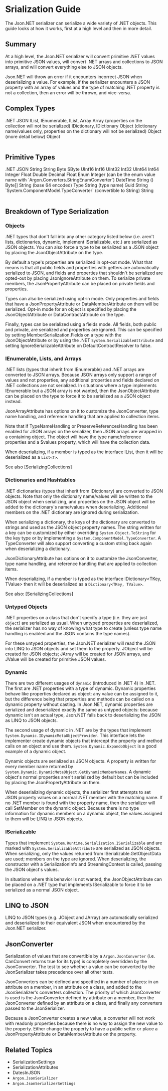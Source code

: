 # Srialization Guide

The Json.NET serializer can serialize a wide variety of .NET objects. This guide looks at how it works, first at a high level and then in more detail.


## Summary

At a high level, the Json.NET serializer will convert primitive .NET values into primitive JSON values, will convert .NET arrays and collections to JSON arrays, and will convert everything else to JSON objects.

Json.NET will throw an error if it encounters incorrect JSON when deserializing a value. For example, if
the serializer encounters a JSON property with an array of values and the type of matching .NET property is not a collection, then an error will be thrown, and vice-versa.


## Complex Types

<table>
  <tableHeader>
    <row>
      <entry><para>.NET</para></entry>
      <entry><para>JSON</para></entry>
    </row>
  </tableHeader>
  <row>
    <entry><para>IList, IEnumerable, IList<T>, Array</para></entry>
    <entry><para>Array (properties on the collection will not be serialized)</para></entry>
  </row>
  <row>
    <entry><para>IDictionary, IDictionary<TKey, TValue></para></entry>
    <entry><para>Object (dictionary name/values only, properties on the dictionary will not be serialized)</para></entry>
  </row>
  <row>
    <entry><para>Object (more detail below)</para></entry>
    <entry><para>Object</para></entry>
  </row>
</table>


## Primitive Types

<table>
  <tableHeader>
    <row>
      <entry><para>.NET</para></entry>
      <entry><para>JSON</para></entry>
    </row>
  </tableHeader>
  <row>
    <entry><para>String</para></entry>
    <entry><para>String</para></entry>
  </row>
  <row>
    <entry><para>Byte</para>
<para>SByte</para>
<para>UInt16</para>
<para>Int16</para>
<para>UInt32</para>
<para>Int32</para>
<para>UInt64</para>
<para>Int64</para></entry>
    <entry><para>Integer</para></entry>
  </row>
  <row>
    <entry>
    <para>Float</para>
    <para>Double</para>
    <para>Decimal</para>
    </entry>
    <entry><para>Float</para></entry>
  </row>
  <row>
    <entry>
    <para>Enum</para>
    </entry>
    <entry><para>Integer (can be the enum value name with `Argon.Converters.StringEnumConverter`)</para></entry>
  </row>
  <row>
    <entry>
    <para>DateTime</para>
    </entry>
    <entry><para>String (<link xlink:href="DatesInJSON" />)</para></entry>
  </row>
  <row>
    <entry>
    <para>Byte[]</para>
    </entry>
    <entry><para>String (base 64 encoded)</para></entry>
  </row>
  <row>
    <entry>
    <para>Type</para>
    </entry>
    <entry><para>String (type name)</para></entry>
  </row>
  <row>
    <entry>
    <para>Guid</para>
    </entry>
    <entry><para>String</para></entry>
  </row>
  <row>
    <entry>
    <para>`System.ComponentModel.TypeConverter` (convertible to String)</para>
    </entry>
    <entry><para>String</para></entry>
  </row>
</table>


## Breakdown of Type Serialization


### Objects

.NET types that don't fall into any other category listed below (i.e. aren't lists, dictionaries, dynamic, implement ISerializable, etc.) are serialized as JSON objects. You can also force a type to be serialized as a JSON object by placing the JsonObjectAttribute on the type.

By default a type's properties are serialized in opt-out mode. What that means is that all public fields and properties with getters are automatically serialized to JSON, and fields and properties that shouldn't be serialized are opted-out by placing JsonIgnoreAttribute on them. To serialize private members, the JsonPropertyAttribute can be placed on private fields and properties.

Types can also be serialized using opt-in mode. Only properties and fields that have a JsonPropertyAttribute or DataMemberAttribute on them will be serialized. Opt-in mode for an object is specified by placing the JsonObjectAttribute or DataContractAttribute on the type.

Finally, types can be serialized using a fields mode. All fields, both public and private, are serialized and properties are ignored. This can be specified by setting MemberSerialization.Fields on a type with the JsonObjectAttribute or by using the .NET `System.SerializableAttribute` and setting IgnoreSerializableAttribute on DefaultContractResolver to false.


### IEnumerable, Lists, and Arrays

.NET lists (types that inherit from IEnumerable) and .NET arrays are converted to JSON arrays. Because JSON arrays only support a range of values and not properties, any additional properties and fields declared on .NET collections are not serialized. In situations where a type implements IEnumerable but a JSON array is not wanted, then the JsonObjectAttribute can be placed on the type to force it to be serialized as a JSON object instead.

JsonArrayAttribute has options on it to customize the JsonConverter, type name handling, and reference handling that are applied to collection items.

Note that if TypeNameHandling or PreserveReferencesHandling has been enabled for JSON arrays on the serializer, then JSON arrays are wrapped in a containing object. The object will have the type name/reference properties and a $values property, which will have the collection data.

When deserializing, if a member is typed as the interface IList<T>, then it will be deserialized as a `List<T>`.

See also [SerializingCollections]


### Dictionaries and Hashtables

.NET dictionaries (types that inherit from IDictionary) are converted to JSON objects. Note that only the dictionary name/values will be written to the JSON object when serializing, and properties on the JSON object will be added to the dictionary's name/values when deserializing. Additional members on the .NET dictionary are ignored during serialization.

When serializing a dictionary, the keys of the dictionary are converted to strings and used as the JSON object property names. The string written for a key can be customized by either overriding `System.Object.ToString` for the key type or by implementing a `System.ComponentModel.TypeConverter`. A TypeConverter will also support converting a custom string back again when deserializing a dictionary.

JsonDictionaryAttribute has options on it to customize the JsonConverter, type name handling, and reference handling that are applied to collection items.

When deserializing, if a member is typed as the interface IDictionary<TKey, TValue> then it will be deserialized as a `Dictionary<TKey, TValue>`.

See also: [SerializingCollections]


### Untyped Objects

.NET properties on a class that don't specify a type (i.e. they are just `object`) are serialized as usual. When untyped properties are deserialized, the serializer has no way of knowing what type to create (unless type name handling is enabled and the JSON contains the type names).

For these untyped properties, the Json.NET serializer will read the JSON into LINQ to JSON objects and set them to the property. JObject will be created for JSON objects; JArray will be created for JSON arrays, and JValue will be created for primitive JSON values.


### Dynamic

There are two different usages of `dynamic` (introduced in .NET 4) in .NET. The first are .NET properties with a type of dynamic. Dynamic properties behave like properties declared as object: any value can be assigned to it, but the difference being that properties and methods can be called on a dynamic property without casting. In Json.NET, dynamic properties are serialized and deserialized exactly the same as untyped objects: because dynamic isn't an actual type, Json.NET falls back to deserializing the JSON as LINQ to JSON objects.

The second usage of dynamic in .NET are by the types that implement `System.Dynamic.IDynamicMetaObjectProvider`. This interface lets the implementer create dynamic objects that intercept the property and method calls on an object and use them. `System.Dynamic.ExpandoObject` is a good example of a dynamic object.

Dynamic objects are serialized as JSON objects. A property is written for every member name returned by `System.Dynamic.DynamicMetaObject.GetDynamicMemberNames`. A dynamic object's normal properties aren't serialized by default but can be included by placing the JsonPropertyAttribute on them.

When deserializing dynamic objects, the serializer first attempts to set JSON property values on a normal .NET member with the matching name. If no .NET member is found with the property name, then the serializer will call SetMember on the dynamic object. Because there is no type information for dynamic members on a dynamic object, the values assigned to them will be LINQ to JSON objects.


### ISerializable

Types that implement `System.Runtime.Serialization.ISerializable` and are marked with `System.SerializableAttribute` are serialized as JSON objects. When serializing, only the values returned from ISerializable.GetObjectData are used; members on the type are ignored. When deserializing, the constructor with a SerializationInfo and StreamingContext is called, passing the JSON object's values.

In situations where this behavior is not wanted, the JsonObjectAttribute can be placed on a .NET type that implements ISerializable to force it to be serialized as a normal JSON object.


## LINQ to JSON

LINQ to JSON types (e.g. JObject and JArray) are automatically serialized and deserialized to their equivalent JSON when encountered by the Json.NET serializer.


## JsonConverter

Serialization of values that are convertible by a `Argon.JsonConverter` (i.e. CanConvert returns true for its type) is completely overridden by the JsonConverter. The test to see whether a value can be converted by the JsonSerializer takes precedence over all other tests.

JsonConverters can be defined and specified in a number of places: in an attribute on a member, in an attribute on a class, and added to the JsonSerializer's converters collection. The priority of which JsonConverter is used is the JsonConverter defined by attribute on a member, then the JsonConverter defined by an attribute on a class, and finally any converters passed to the JsonSerializer.

Because a JsonConverter creates a new value, a converter will not work with readonly properties because there is no way to assign the new value to the property. Either change the property to have a public setter or place a JsonPropertyAttribute or DataMemberAttribute on the property.


## Related Topics

 * SerializationSettings
 * SerializationAttributes
 * DatesInJSON
 * `Argon.JsonSerializer`
 * `Argon.JsonSerializerSettings`
